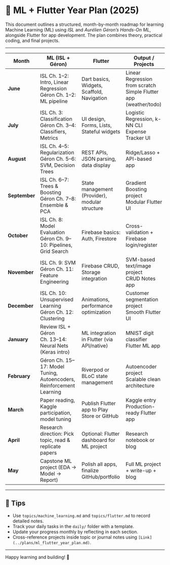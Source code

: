 # 📅 ML + Flutter Year Plan (2025)

This document outlines a structured, month-by-month roadmap for learning Machine Learning (ML) using *ISL* and *Aurélien Géron’s Hands-On ML*, alongside Flutter for app development. The plan combines theory, practical coding, and final projects.

---

| **Month**     | **ML (ISL + Géron)**                                                  | **Flutter**                                    | **Output / Projects**                                               |
| ------------- | --------------------------------------------------------------------- | ---------------------------------------------- | ------------------------------------------------------------------- |
| **June**      | ISL Ch. 1–2: Intro, Linear Regression<br>Géron Ch. 1–2: ML pipeline   | Dart basics, Widgets, Scaffold, Navigation     | Linear Regression from scratch<br>Simple Flutter app (weather/todo) |
| **July**      | ISL Ch. 3: Classification<br>Géron Ch. 3–4: Classifiers, Metrics      | UI design, Forms, Lists, Stateful widgets      | Logistic Regression, k-NN CLI<br>Expense Tracker UI                 |
| **August**    | ISL Ch. 4–5: Regularization<br>Géron Ch. 5–6: SVM, Decision Trees     | REST APIs, JSON parsing, data display          | Ridge/Lasso + API-based app                                         |
| **September** | ISL Ch. 6–7: Trees & Boosting<br>Géron Ch. 7–8: Ensemble & PCA        | State management (Provider), modular structure | Gradient Boosting project<br>Modular Flutter UI                     |
| **October**   | ISL Ch. 8: Model Evaluation<br>Géron Ch. 9–10: Pipelines, Grid Search | Firebase basics: Auth, Firestore               | Cross-validation + Firebase login/register                          |
| **November**  | ISL Ch. 9: SVM<br>Géron Ch. 11: Feature Engineering                   | Firebase CRUD, Storage integration             | SVM-based text/image project<br>CRUD Notes app                      |
| **December**  | ISL Ch. 10: Unsupervised Learning<br>Géron Ch. 12: Clustering         | Animations, performance optimization           | Customer segmentation project<br>Smooth Flutter UI                  |
| **January**   | Review ISL + Géron<br>Ch. 13–14: Neural Nets (Keras intro)            | ML integration in Flutter (via API/native)     | MNIST digit classifier<br>Flutter ML app                            |
| **February**  | Géron Ch. 15–17: Model Tuning, Autoencoders, Reinforcement Learning   | Riverpod or BLoC state management              | Autoencoder project<br>Scalable clean architecture                  |
| **March**     | Paper reading, Kaggle participation, model tuning                     | Publish Flutter app to Play Store or GitHub    | Kaggle entry<br>Production-ready Flutter app                        |
| **April**     | Research direction: Pick topic, read & replicate papers               | Optional: Flutter dashboard for ML project     | Research notebook or blog                                           |
| **May**       | Capstone ML project (EDA → Model → Report)                            | Polish all apps, finalize GitHub/portfolio     | Full ML project + write-up + blog                                   |

---

## 🧠 Tips

- Use `topics/machine_learning.md` and `topics/flutter.md` to record detailed notes.
- Track your daily tasks in the `daily/` folder with a template.
- Update your progress monthly by reflecting in each section.
- Cross-reference projects inside topic or journal notes using `[Link](../plans/ml_flutter_year_plan.md)`.

---

Happy learning and building! 🚀
